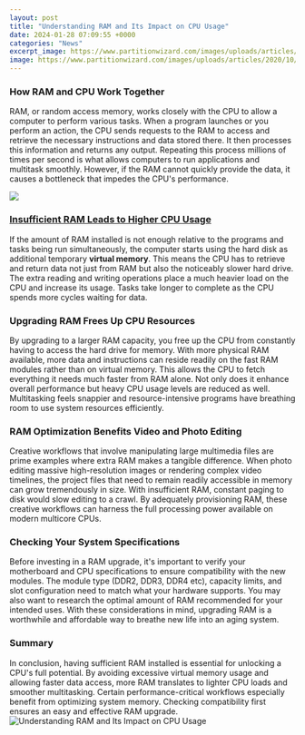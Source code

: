 ```yaml
---
layout: post
title: "Understanding RAM and Its Impact on CPU Usage"
date: 2024-01-28 07:09:55 +0000
categories: "News"
excerpt_image: https://www.partitionwizard.com/images/uploads/articles/2020/10/memory-vs-processor/memory-vs-processor-1.png
image: https://www.partitionwizard.com/images/uploads/articles/2020/10/memory-vs-processor/memory-vs-processor-1.png
---
```


### How RAM and CPU Work Together  
RAM, or random access memory, works closely with the CPU to allow a computer to perform various tasks. When a program launches or you perform an action, the CPU sends requests to the RAM to access and retrieve the necessary instructions and data stored there. It then processes this information and returns any output. Repeating this process millions of times per second is what allows computers to run applications and multitask smoothly. However, if the RAM cannot quickly provide the data, it causes a bottleneck that impedes the CPU's performance.

![](http://www.cpuagent.com/static/articles/ram-speed-1440p.png)
### [Insufficient RAM Leads to Higher CPU Usage](https://yt.io.vn/collection/alan)
If the amount of RAM installed is not enough relative to the programs and tasks being run simultaneously, the computer starts using the hard disk as additional temporary **virtual memory**. This means the CPU has to retrieve and return data not just from RAM but also the noticeably slower hard drive. The extra reading and writing operations place a much heavier load on the CPU and increase its usage. Tasks take longer to complete as the CPU spends more cycles waiting for data.
### Upgrading RAM Frees Up CPU Resources  
By upgrading to a larger RAM capacity, you free up the CPU from constantly having to access the hard drive for memory. With more physical RAM available, more data and instructions can reside readily on the fast RAM modules rather than on virtual memory. This allows the CPU to fetch everything it needs much faster from RAM alone. Not only does it enhance overall performance but heavy CPU usage levels are reduced as well. Multitasking feels snappier and resource-intensive programs have breathing room to use system resources efficiently.
### **RAM Optimization Benefits Video and Photo Editing** 
Creative workflows that involve manipulating large multimedia files are prime examples where extra RAM makes a tangible difference. When photo editing massive high-resolution images or rendering complex video timelines, the project files that need to remain readily accessible in memory can grow tremendously in size. With insufficient RAM, constant paging to disk would slow editing to a crawl. By adequately provisioning RAM, these creative workflows can harness the full processing power available on modern multicore CPUs.
### Checking Your System Specifications
Before investing in a RAM upgrade, it's important to verify your motherboard and CPU specifications to ensure compatibility with the new modules. The module type (DDR2, DDR3, DDR4 etc), capacity limits, and slot configuration need to match what your hardware supports. You may also want to research the optimal amount of RAM recommended for your intended uses. With these considerations in mind, upgrading RAM is a worthwhile and affordable way to breathe new life into an aging system.
### Summary
In conclusion, having sufficient RAM installed is essential for unlocking a CPU's full potential. By avoiding excessive virtual memory usage and allowing faster data access, more RAM translates to lighter CPU loads and smoother multitasking. Certain performance-critical workflows especially benefit from optimizing system memory. Checking compatibility first ensures an easy and effective RAM upgrade.
![Understanding RAM and Its Impact on CPU Usage](https://www.partitionwizard.com/images/uploads/articles/2020/10/memory-vs-processor/memory-vs-processor-1.png)